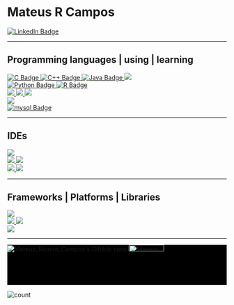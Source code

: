 <h1>Mateus R Campos</h1>
<div id="badges">
  <a href="https://www.linkedin.com/in/mateus-ribeiro-de-campos-6a135331" target="_blank">
    <img src="https://img.shields.io/badge/LinkedIn-blue?style=for-the-badge&logo=linkedin&logoColor=white" alt="LinkedIn Badge"/>
  </a>
</div>
<hr>

## Programming languages | using | learning
<div>
  <a href="https://learn.microsoft.com/en-us/cpp/c-language/?view=msvc-170" target="_blank">
    <img src="https://img.shields.io/badge/c-%2300599C.svg?style=for-the-badge&logo=c&logoColor=white" alt="C Badge"/>
  </a>
    <a href="https://learn.microsoft.com/en-us/cpp/cpp/?view=msvc-170" target="_blank">
    <img src="https://img.shields.io/badge/c++-%2300599C.svg?style=for-the-badge&logo=c%2B%2B&logoColor=white" alt="C++ Badge"/>
  </a>
    <a href="https://dev.java/" target="_blank">
    <img src="https://img.shields.io/badge/java-%23ED8B00.svg?style=for-the-badge&logo=openjdk&logoColor=white" alt="Java Badge"/>
  </a>
  <a href="https://kotlinlang.org/docs/home.html" target="_blank">
    <img src="https://img.shields.io/badge/Kotlin-0095D5?&style=for-the-badge&logo=kotlin&logoColor=white"/>
  </a>
</div>
<div>
  <a href="https://www.python.org/" target="_blank">
    <img src="https://img.shields.io/badge/python-3670A0?style=for-the-badge&logo=python&logoColor=ffdd54" alt="Python Badge"/>
  </a>
    <a href="https://www.r-project.org/" target="_blank">
    <img src="https://img.shields.io/badge/r-%23276DC3.svg?style=for-the-badge&logo=r&logoColor=white" alt="R Badge"/>
  </a>
</div>
<div>
    <a href="https://developer.mozilla.org/en-US/docs/Glossary/HTML5" target="_blank">
    <img src="https://img.shields.io/badge/html5-%23E34F26.svg?style=for-the-badge&logo=html5&logoColor=white"/>
  </a>
  <a href="https://developer.mozilla.org/en-US/docs/Learn/CSS" target="_blank">
    <img src="https://img.shields.io/badge/css3-%231572B6.svg?style=for-the-badge&logo=css3&logoColor=white"/>
  </a>
   <a href="https://developer.mozilla.org/en-US/docs/Web/JavaScript" target="_blank">
    <img src="https://img.shields.io/badge/javascript-%23323330.svg?style=for-the-badge&logo=javascript&logoColor=%23F7DF1E"/>
  </a>
</div>
<div>
   <a href="https://docs.docker.com/" target="_blank">
    <img src="https://img.shields.io/badge/Docker-2CA5E0?style=for-the-badge&logo=docker&logoColor=white"/>
  </a>
</div>
<div>
  <a href="https://dev.mysql.com/doc/" target="_blank">
    <img src="https://img.shields.io/badge/MySQL-005C84?style=for-the-badge&logo=mysql&logoColor=white" alt="mysql Badge"/>
  </a>
</div>
<hr>

## IDEs
<div>
  <a href="https://code.visualstudio.com/docs" target="_blank">
    <img src="https://img.shields.io/badge/Visual%20Studio%20Code-0078d7.svg?style=for-the-badge&logo=visual-studio-code&logoColor=white"/>
  </a>
</div>
  <div>
      <a href="https://netbeans.apache.org/front/main/">
    <img src="https://img.shields.io/badge/NetBeansIDE-1B6AC6.svg?style=for-the-badge&logo=apache-netbeans-ide&logoColor=white"/>
  </a>
  <a href="https://www.eclipse.org/documentation/">
    <img src="https://img.shields.io/badge/Eclipse-2C2255?style=for-the-badge&logo=eclipse&logoColor=white"/>
  </div>

<div>
    </a>
  <a href="https://docs.spyder-ide.org/current/index.html" target="_blank">
    <img src="https://img.shields.io/badge/Spyder-838485?style=for-the-badge&logo=spyder%20ide&logoColor=maroon"/>
  </a>
  <a href="https://www.jetbrains.com/help/pycharm/getting-started.html" target="_blank">
    <img src="https://img.shields.io/badge/pycharm-143?style=for-the-badge&logo=pycharm&logoColor=black&color=black&labelColor=green"/>
  </a>
</div>
<hr>

## Frameworks | Platforms | Libraries
<div>
  <a href="https://doc.qt.io/" target="_blank">
    <img src="https://img.shields.io/badge/Qt-%23217346.svg?style=for-the-badge&logo=Qt&logoColor=white"/>
  </a>
</div>

<div>
   <a href="https://legacy.reactjs.org/docs/getting-started.html" target="_blank">
    <img src="https://img.shields.io/badge/react-%2320232a.svg?style=for-the-badge&logo=react&logoColor=%2361DAFB"/>
  </a>
  <a href="https://nodejs.org/en" target="_blank">
    <img src="https://img.shields.io/badge/node.js-6DA55F?style=for-the-badge&logo=node.js&logoColor=white"/>
  </a>
</div>

<div>
  <a href="https://docs.spring.io/spring-boot/docs/current/reference/htmlsingle/" target="_blank">
    <img src="https://img.shields.io/badge/Spring_Boot-F2F4F9?style=for-the-badge&logo=spring-boot"/>
  </a>
</div>

<hr>
<div style="background-color: #000000; display: flex; align-items: stretch;">
  <div style="flex: 1;">
    <img src="https://github-readme-stats-sigma-five.vercel.app/api?username=mateusribeirocampos&show_icons=true&theme=dark" alt="Mateus_Ribeiro_Campos's GitHub stats" style="max-width: 100%;">
    <img src="https://github-readme-stats-sigma-five.vercel.app/api/top-langs/?username=mateusribeirocampos&layout=compact&theme=dark" alt="Mateus_Ribeiro_Campos's Github top langs" style="width: 40%;">
  </div>
</div>

![count](https://komarev.com/ghpvc/?username=mateusribeirocampos&color=grey)
